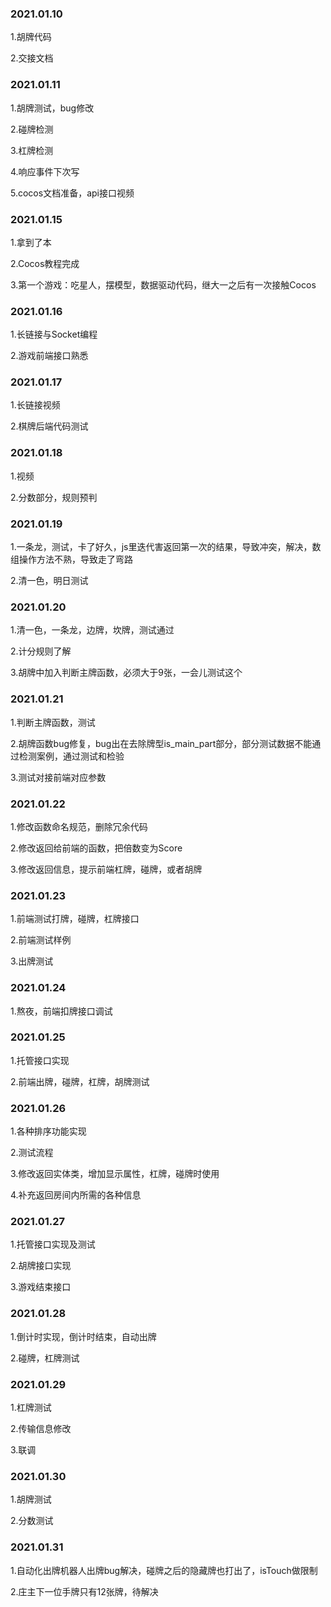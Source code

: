 ### 2021.01.10
1.胡牌代码

2.交接文档


### 2021.01.11
1.胡牌测试，bug修改

2.碰牌检测

3.杠牌检测

4.响应事件下次写

5.cocos文档准备，api接口视频


### 2021.01.15
1.拿到了本

2.Cocos教程完成

3.第一个游戏：吃星人，摆模型，数据驱动代码，继大一之后有一次接触Cocos

### 2021.01.16
1.长链接与Socket编程

2.游戏前端接口熟悉

### 2021.01.17
1.长链接视频

2.棋牌后端代码测试

### 2021.01.18
1.视频

2.分数部分，规则预判

### 2021.01.19
1.一条龙，测试，卡了好久，js里迭代害返回第一次的结果，导致冲突，解决，数组操作方法不熟，导致走了弯路

2.清一色，明日测试

### 2021.01.20
1.清一色，一条龙，边牌，坎牌，测试通过

2.计分规则了解

3.胡牌中加入判断主牌函数，必须大于9张，一会儿测试这个

### 2021.01.21
1.判断主牌函数，测试

2.胡牌函数bug修复，bug出在去除牌型is_main_part部分，部分测试数据不能通过检测案例，通过测试和检验

3.测试对接前端对应参数

### 2021.01.22
1.修改函数命名规范，删除冗余代码

2.修改返回给前端的函数，把倍数变为Score

3.修改返回信息，提示前端杠牌，碰牌，或者胡牌

### 2021.01.23
1.前端测试打牌，碰牌，杠牌接口

2.前端测试样例

3.出牌测试

### 2021.01.24
1.熬夜，前端扣牌接口调试

### 2021.01.25
1.托管接口实现

2.前端出牌，碰牌，杠牌，胡牌测试

### 2021.01.26
1.各种排序功能实现

2.测试流程

3.修改返回实体类，增加显示属性，杠牌，碰牌时使用

4.补充返回房间内所需的各种信息

### 2021.01.27
1.托管接口实现及测试

2.胡牌接口实现

3.游戏结束接口

### 2021.01.28
1.倒计时实现，倒计时结束，自动出牌

2.碰牌，杠牌测试

### 2021.01.29
1.杠牌测试

2.传输信息修改

3.联调

### 2021.01.30
1.胡牌测试

2.分数测试

### 2021.01.31
1.自动化出牌机器人出牌bug解决，碰牌之后的隐藏牌也打出了，isTouch做限制

2.庄主下一位手牌只有12张牌，待解决



